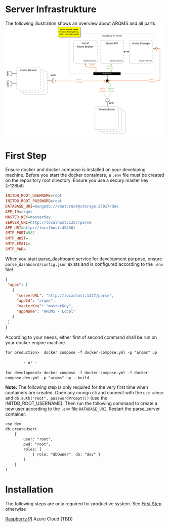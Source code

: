 # Server Infrastrukture
The following illustration shows an overview about ARQMS and all parts
![Overview](docs/server_overview.png "Server Overview")

# First Step
Ensure docker and docker compose is installed on your developing machine. 
Before you start the docker containers, a `.env` file must be created on the repository root directory. Ensure you use a secury master key (>128bit)
```ini
INITDB_ROOT_USERNAME=root
INITDB_ROOT_PASSWORD=root
DATABASE_URI=mongodb://root:root@storage:27017/dev
APP_ID=arqms
MASTER_KEY=masterKey
SERVER_URI=http://localhost:1337/parse
APP_URI=http://localhost:49430/
SMTP_PORT=587
SMTP_HOST=
SMTP_EMAIL=
SMTP_PWD=
```

When you start parse_dashboard service for development purpose, ensure `parse_dashboard/config.json` exists and is configured
according to the `.env` file!
```json
{
 "apps": [
   {
     "serverURL": "http://localhost:1337/parse",
     "appId": "arqms",
     "masterKey": "masterKey",
     "appName": "ARQMS - Local"
   }
 ]
}
```

According to your needs, either first of second command shall be run on your docker engine machine.
```
for production>  docker compose -f docker-compose.yml -p "arqms" up

        - or -

for development> docker compose -f docker-compose.yml -f docker-compose.dev.yml -p "arqms" up --build
```

**Note:** The following step is only required for the very first time when containers are created.
Open any mongo cli and connect with the `use admin` and `db.auth("root", passwordPrompt())` (use the INITDB_ROOT_USERNAME). Then run the following command to create a new user according to the `.env` file `DATABASE_URI`. Restart the parse_server container.
```
use dev
db.createUser(
    {
        user: "root",
        pwd: "root",
        roles: [
            { role: "dbOwner", db: "dev" }
        ]
    }
)
```



# Installation
The following steps are only required for productive system. See [First Step](#first-step) otherwise

[Raspberry PI](./docs/installation-rpi.md)
Azure Cloud (TBD)
